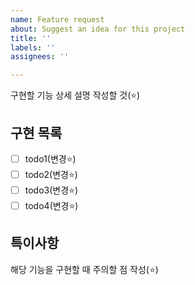 ```yaml
---
name: Feature request
about: Suggest an idea for this project
title: ''
labels: ''
assignees: ''

---
```


구현할 기능 상세 설명 작성할 것(⭐️)

## 구현 목록
- [ ] todo1(변경⭐️)
- [ ] todo2(변경⭐️)
- [ ] todo3(변경⭐️)
- [ ] todo4(변경⭐️)

## 특이사항
해당 기능을 구현할 때 주의할 점 작성(⭐️)
